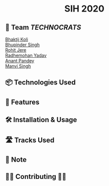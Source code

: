 <h1 align="center">SIH 2020</h1>

## 👥 Team _TECHNOCRATS_

<p>
  <a href="https://github.com/bhaktijkoli/">Bhaktij Koli</a>
  <br>
  <a href="https://github.com/frozen4code/">Bhupinder Singh</a>
  <br>
  <a href="https://github.com/RohitJere/">Rohit Jere</a>
  <br>
  <a href="https://github.com/radhemky/">Radhemohan Yadav</a>
  <br>
  <a href="https://github.com/data-whisperer/">Anant Pandey</a>
  <br>
  <a href="https://github.com/singhmanvi252/">Manvi Singh</a>
  <br>
</p>
  
## 📦 Technologies Used
  
## 🌟 Features
  
## 🛠 Installation & Usage
  
## 🛣️ Tracks Used

## 📝 Note

## 👩‍💻 Contributing 👨‍💻

